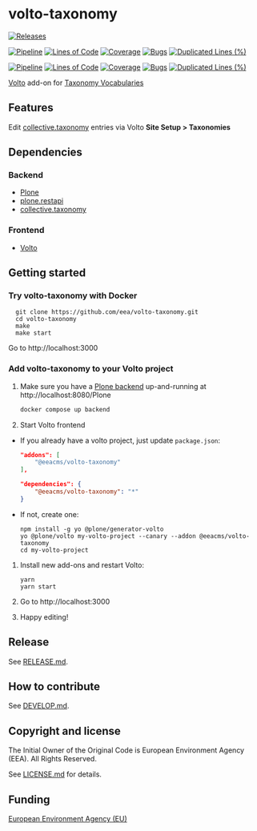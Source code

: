 # volto-taxonomy

[![Releases](https://img.shields.io/github/v/release/eea/volto-taxonomy)](https://github.com/eea/volto-taxonomy/releases)

[![Pipeline](https://ci.eionet.europa.eu/buildStatus/icon?job=volto-addons%2Fvolto-taxonomy%2Fmaster&subject=master)](https://ci.eionet.europa.eu/view/Github/job/volto-addons/job/volto-taxonomy/job/master/display/redirect)
[![Lines of Code](https://sonarqube.eea.europa.eu/api/project_badges/measure?project=volto-taxonomy-master&metric=ncloc)](https://sonarqube.eea.europa.eu/dashboard?id=volto-taxonomy-master)
[![Coverage](https://sonarqube.eea.europa.eu/api/project_badges/measure?project=volto-taxonomy-master&metric=coverage)](https://sonarqube.eea.europa.eu/dashboard?id=volto-taxonomy-master)
[![Bugs](https://sonarqube.eea.europa.eu/api/project_badges/measure?project=volto-taxonomy-master&metric=bugs)](https://sonarqube.eea.europa.eu/dashboard?id=volto-taxonomy-master)
[![Duplicated Lines (%)](https://sonarqube.eea.europa.eu/api/project_badges/measure?project=volto-taxonomy-master&metric=duplicated_lines_density)](https://sonarqube.eea.europa.eu/dashboard?id=volto-taxonomy-master)

[![Pipeline](https://ci.eionet.europa.eu/buildStatus/icon?job=volto-addons%2Fvolto-taxonomy%2Fdevelop&subject=develop)](https://ci.eionet.europa.eu/view/Github/job/volto-addons/job/volto-taxonomy/job/develop/display/redirect)
[![Lines of Code](https://sonarqube.eea.europa.eu/api/project_badges/measure?project=volto-taxonomy-develop&metric=ncloc)](https://sonarqube.eea.europa.eu/dashboard?id=volto-taxonomy-develop)
[![Coverage](https://sonarqube.eea.europa.eu/api/project_badges/measure?project=volto-taxonomy-develop&metric=coverage)](https://sonarqube.eea.europa.eu/dashboard?id=volto-taxonomy-develop)
[![Bugs](https://sonarqube.eea.europa.eu/api/project_badges/measure?project=volto-taxonomy-develop&metric=bugs)](https://sonarqube.eea.europa.eu/dashboard?id=volto-taxonomy-develop)
[![Duplicated Lines (%)](https://sonarqube.eea.europa.eu/api/project_badges/measure?project=volto-taxonomy-develop&metric=duplicated_lines_density)](https://sonarqube.eea.europa.eu/dashboard?id=volto-taxonomy-develop)

[Volto](https://github.com/plone/volto) add-on for [Taxonomy Vocabularies](https://github.com/collective/collective.taxonomy#taxonomy-vocabularies)

## Features

Edit [collective.taxonomy](https://github.com/collective/collective.taxonomy#taxonomy-vocabularies) entries via Volto **Site Setup > Taxonomies**

## Dependencies

### Backend

- [Plone](https://plone.org/download)
- [plone.restapi](https://pypi.org/project/plone.restapi/)
- [collective.taxonomy](https://pypi.org/project/collective.taxonomy/)

### Frontend

- [Volto](https://github.com/plone/volto)

## Getting started

### Try volto-taxonomy with Docker

      git clone https://github.com/eea/volto-taxonomy.git
      cd volto-taxonomy
      make
      make start

Go to http://localhost:3000

### Add volto-taxonomy to your Volto project

1. Make sure you have a [Plone backend](https://plone.org/download) up-and-running at http://localhost:8080/Plone

   ```Bash
   docker compose up backend
   ```

1. Start Volto frontend

* If you already have a volto project, just update `package.json`:

   ```JSON
   "addons": [
       "@eeacms/volto-taxonomy"
   ],

   "dependencies": {
       "@eeacms/volto-taxonomy": "*"
   }
   ```

* If not, create one:

   ```
   npm install -g yo @plone/generator-volto
   yo @plone/volto my-volto-project --canary --addon @eeacms/volto-taxonomy
   cd my-volto-project
   ```

1. Install new add-ons and restart Volto:

   ```
   yarn
   yarn start
   ```

1. Go to http://localhost:3000

1. Happy editing!

## Release

See [RELEASE.md](https://github.com/eea/volto-taxonomy/blob/master/RELEASE.md).

## How to contribute

See [DEVELOP.md](https://github.com/eea/volto-taxonomy/blob/master/DEVELOP.md).

## Copyright and license

The Initial Owner of the Original Code is European Environment Agency (EEA).
All Rights Reserved.

See [LICENSE.md](https://github.com/eea/volto-taxonomy/blob/master/LICENSE.md) for details.

## Funding

[European Environment Agency (EU)](http://eea.europa.eu)
